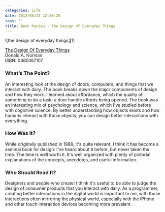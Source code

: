 ```yaml
---
categories: Life
date: 2012/05/23 22:50:25
tags: ''
title: Book Review - The Design Of Everyday Things
---
```


<span class="aligncenter">
![the design of everyday things][1]
</span>

[The Design Of Everyday Things][2]<br>
Donald A. Norman<br>
ISBN: 0465067107

### What’s The Point?

An interesting look at the design of doors, computers, and things that we
interact with daily. The book breaks down the major components of design and how
they work. I learned about affordance, which the quality of something to do
a task; a door handle affords being opened. The book was an interesting mix of
psychology and science, which I've studied before with cognitive science. By
better understanding how objects exists and how humans interact with those
objects, you can design better interactions with everything.

### How Was It?

While originally published in 1988, it's quite relevant. I think it has become
a seminal book for design: I've heard about it before, but never taken the time.
The time is well worth it. It's well organized with plenty of pictorial
explanations of the concepts, anecdotes, and useful information.

### Who Should Read It?

Designers and people who create! I think it's useful to be able to judge the
design of consumer products that you interact with daily. As a programmer,
creating better interactions in the digital world is important to me, with those
interactions often mirroring the physical world, especially with the iPhone and
other touch interaction devices becoming more prevalent.

[1]: /pic/doet.jpg
[2]: http://www.amazon.com/gp/product/0465067107/ref=as_li_ss_tl?ie=UTF8&tag=asktherelic-20&linkCode=as2&camp=1789&creative=390957&creativeASIN=0465067107
